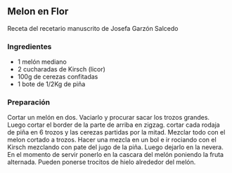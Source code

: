 ## Melon en Flor

Receta del recetario manuscrito de Josefa Garzón Salcedo

### Ingredientes

- 1 melón mediano
- 2 cucharadas de Kirsch (licor)
- 100g de cerezas confitadas
- 1 bote de 1/2Kg de piña

### Preparación

Cortar un melón en dos.
 Vaciarlo y procurar sacar los trozos grandes.
Luego cortar el border de la parte de arriba en zigzag.
cortar cada rodaja de piña en 6 trozos y las cerezas partidas por la mitad.
Mezclar todo con el melon cortado a trozos.
Hacer una mezcla en un bol e ir rociando con el Kirsch mezclando con pate del jugo de la piña.
Luego dejarlo en la nevera.
En el momento de servir ponerlo en la cascara del melón poniendo la fruta alternada.
Pueden ponerse trocitos de hielo alrededor del melón.




